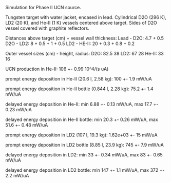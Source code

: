 Simulation for Phase II UCN source.

Tungsten target with water jacket, encased in lead.
Cylindrical D2O (296 K), LD2 (20 K), and He-II (1 K) vessels centered above target.
Sides of D2O vessel covered with graphite reflectors.

Distances above target (cm) + vessel wall thickness:
Lead - D2O: 4.7 + 0.5
D2O - LD2: 8 + 0.5 + 1 + 0.5
LD2 - HE-II: 20 + 0.3 + 0.8 + 0.2

Outer vessel sizes (cm) - height, radius:
D2O: 82.5 38
LD2: 67 28
He-II: 33 16

UCN production in He-II:
106 +- 0.99 10^4/(s uA)

prompt energy deposition in He-II (20.6 l, 2.58 kg):
100 +- 1.9 mW/uA

prompt energy deposition in He-II bottle (0.844 l, 2.28 kg):
75.2 +- 1.4 mW/uA

delayed energy deposition in He-II:
min 6.88 +- 0.13 mW/uA, max 17.7 +- 0.23 mW/uA

delayed energy deposition in He-II bottle:
min 20.3 +- 0.26 mW/uA, max 51.6 +- 0.48 mW/uA

prompt energy deposition in LD2 (107 l, 19.3 kg):
1.62e+03 +- 15 mW/uA

prompt energy deposition in LD2 bottle (8.85 l, 23.9 kg):
745 +- 7.9 mW/uA

delayed energy deposition in LD2:
min 33 +- 0.34 mW/uA, max 83 +- 0.65 mW/uA

delayed energy deposition in LD2 bottle:
min 147 +- 1.1 mW/uA, max 372 +- 2.2 mW/uA

